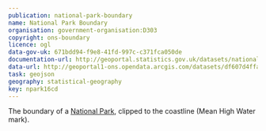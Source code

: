```yaml
---
publication: national-park-boundary
name: National Park Boundary
organisation: government-organisation:D303
copyright: ons-boundary
licence: ogl
data-gov-uk: 671bdd94-f9e8-41fd-997c-c371fca050de
documentation-url: http://geoportal.statistics.gov.uk/datasets/national-parks-august-2016-full-extent-boundaries-in-great-britain
data-url: http://geoportal1-ons.opendata.arcgis.com/datasets/df607d4ffa124cdca8317e3e63d45d78_1.geojson
task: geojson
geography: statistical-geography
key: npark16cd
---
```


The boundary of a [National Park](term/national-park), clipped to the coastline (Mean High Water mark).
